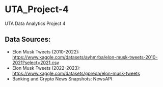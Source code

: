# UTA_Project-4
UTA Data Analytics Project 4

## Data Sources:

* Elon Musk Tweets (2010-2022): https://www.kaggle.com/datasets/ayhmrba/elon-musk-tweets-2010-2021?select=2021.csv 
* Elon Musk Tweets (2022-2023): https://www.kaggle.com/datasets/gpreda/elon-musk-tweets
* Banking and Crypto News Snapshots: NewsAPI
